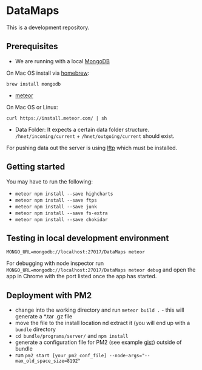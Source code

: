 # DataMaps

This is a development repository.

## Prerequisites

* We are running with a local [MongoDB](https://docs.mongodb.org/manual/installation/)

On Mac OS install via [homebrew](http://brew.sh/):

`brew install mongodb`

* [meteor](https://www.meteor.com/install)

On Mac OS or Linux:

`curl https://install.meteor.com/ | sh`

* Data Folder: It expects a certain data folder structure. `/hnet/incoming/current` + `/hnet/outgoing/current` should exist.

For pushing data out the server is using [lftp](https://lftp.yar.ru/) which must be installed.


## Getting started

You may have to run the following:
* `meteor npm install --save highcharts`
* `meteor npm install --save ftps`
* `meteor npm install --save junk`
* `meteor npm install --save fs-extra`
* `meteor npm install --save chokidar`


## Testing in local development environment

`MONGO_URL=mongodb://localhost:27017/DataMaps meteor`

For debugging with node inspector run `MONGO_URL=mongodb://localhost:27017/DataMaps meteor debug` and open the app in Chrome with the port listed once the app has started.

## Deployment with PM2

* change into the working directory and run `meteor build .` - this will generate a *.tar .gz file
* move the file to the install location nd extract it (you will end up with a `bundle` directory
* `cd bundle/programs/server/` and `npm install`
* generate a configuration file for PM2 (see example [gist](https://gist.github.com/fcbee3b520b4fdf97552.git)) outside of bundle
* run `pm2 start [your_pm2_conf_file] --node-args="--max_old_space_size=8192"`
